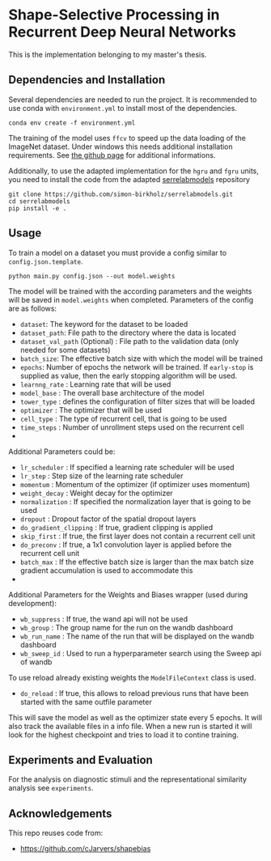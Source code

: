 # Shape-Selective Processing in Recurrent Deep Neural Networks

This is the implementation belonging to my master's thesis.

## Dependencies and Installation

Several dependencies are needed to run the project. It is recommended to use conda with `environment.yml` to install most of the dependencies.
```
conda env create -f environment.yml
```
The training of the model uses `ffcv` to speed up the data loading of the ImageNet dataset. Under windows this needs additional installation requirements.
See [the github page](https://github.com/libffcv/ffcv) for additional informations.

Additionally, to use the adapted implementation for the `hgru` and `fgru` units, you need to install the code from the adapted [serrelabmodels](https://github.com/simon-birkholz/serrelabmodels) repository
```
git clone https://github.com/simon-birkholz/serrelabmodels.git
cd serrelabmodels
pip install -e .
```

## Usage

To train a model on a dataset you must provide a config similar to `config.json.template`.
```
python main.py config.json --out model.weights
```
The model will be trained with the according parameters and the weights will be saved in `model.weights` when completed.
Parameters of the config are as follows:
- `dataset`: The keyword for the dataset to be loaded
- `dataset_path`: File path to the directory where the data is located
- `dataset_val_path` (Optional) : File path to the validation data (only needed for some datasets)
- `batch_size`: The effective batch size with which the model will be trained
- `epochs`: Number of epochs the network will be trained. If `early-stop` is supplied as value, then the early stopping algorithm will be used.
- `learnng_rate` : Learning rate that will be used
- `model_base` : The overall base architecture of the model
- `tower_type` : defines the configuration of filter sizes that will be loaded
- `optimizer` : The optimizer that will be used
- `cell_type` : The type of recurrent cell, that is going to be used
- `time_steps` : Number of unrollment steps used on the recurrent cell
-
Additional Parameters could be:
- `lr_scheduler` : If specified a learning rate scheduler will be used
- `lr_step` : Step size of the learning rate scheduler
- `momentum` : Momentum of the optimizer (if optimizer uses momentum)
- `weight_decay` : Weight decay for the optimizer
- `normalization` : If specified the normalization layer that is going to be used
- `dropout` : Dropout factor of the spatial dropout layers
- `do_gradient_clipping` : If true, gradient clipping is applied
- `skip_first` : If true, the first layer does not contain a recurrent cell unit
- `do_preconv` : If true, a 1x1 convolution layer is applied before the recurrent cell unit
- `batch_max` : If the effective batch size is larger than the max batch size gradient accumulation is used to accommodate this
- 
Additional Parameters for the Weights and Biases wrapper (used during development):
- `wb_suppress` : If true, the wand api will not be used
- `wb_group` : The group name for the run on the wandb dashboard
- `wb_run_name` : The name of the run that will be displayed on the wandb dashboard
- `wb_sweep_id` : Used to run a hyperparameter search using the Sweep api of wandb

To use reload already existing weights the `ModelFileContext` class is used.
- `do_reload` : If true, this allows to reload previous runs that have been started with the same outfile parameter

This will save the model as well as the optimizer state every 5 epochs. It will also track the available files in a info file.
When a new run is started it will look for the highest checkpoint and tries to load it to contine training.

## Experiments and Evaluation

For the analysis on diagnostic stimuli and the representational similarity analysis see `experiments`.


## Acknowledgements

This repo reuses code from:
- https://github.com/cJarvers/shapebias

